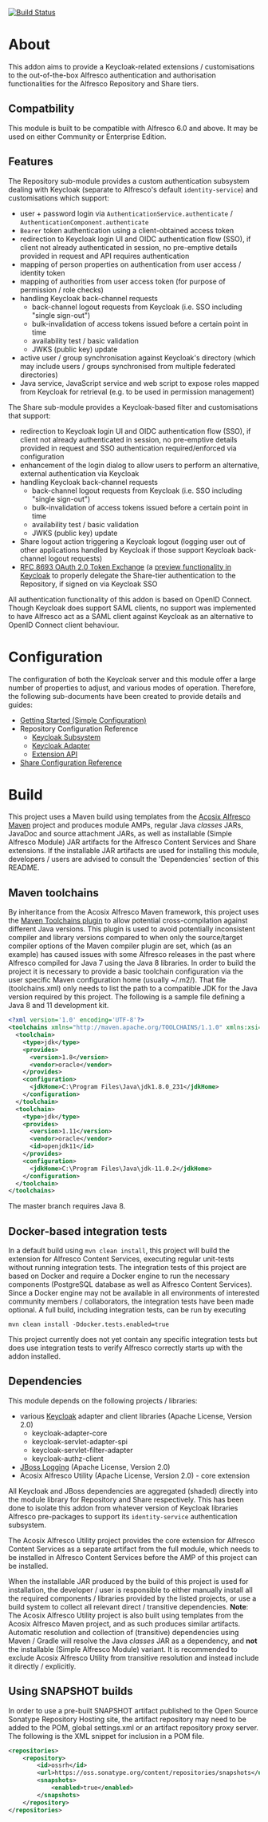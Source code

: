 [![Build Status](https://travis-ci.org/Acosix/alfresco-keycloak.svg?branch=master)](https://travis-ci.org/Acosix/alfresco-keycloak)

# About

This addon aims to provide a Keycloak-related extensions / customisations to the out-of-the-box Alfresco authentication and authorisation functionalities for the Alfresco Repository and Share tiers.

## Compatbility

This module is built to be compatible with Alfresco 6.0 and above. It may be used on either Community or Enterprise Edition.

## Features

The Repository sub-module provides a custom authentication subsystem dealing with Keycloak (separate to Alfresco's default `identity-service`) and customisations which support:

- user + password login via `AuthenticationService.authenticate` / `AuthenticationComponent.authenticate`
- `Bearer` token authentication using a client-obtained access token
- redirection to Keycloak login UI and OIDC authentication flow (SSO), if client not already authenticated in session, no pre-emptive details provided in request and API requires authentication
- mapping of person properties on authentication from user access / identity token
- mapping of authorities from user access token (for purpose of permission / role checks)
- handling Keycloak back-channel requests
    - back-channel logout requests from Keycloak (i.e. SSO including "single sign-out")
    - bulk-invalidation of access tokens issued before a certain point in time
    - availability test / basic validation
    - JWKS (public key) update
- active user / group synchronisation against Keycloak's directory (which may include users / groups synchronised from multiple federated directories)
- Java service, JavaScript service and web script to expose roles mapped from Keycloak for retrieval (e.g. to be used in permission management)

The Share sub-module provides a Keycloak-based filter and customisations that support:

- redirection to Keycloak login UI and OIDC authentication flow (SSO), if client not already authenticated in session, no pre-emptive details provided in request and SSO authentication required/enforced via configuration
- enhancement of the login dialog to allow users to perform an alternative, external authentication via Keycloak
- handling Keycloak back-channel requests
    - back-channel logout requests from Keycloak (i.e. SSO including "single sign-out")
    - bulk-invalidation of access tokens issued before a certain point in time
    - availability test / basic validation
    - JWKS (public key) update
- Share logout action triggering a Keycloak logout (logging user out of other applications handled by Keycloak if those support Keycloak back-channel logout requests)
- [RFC 8693 OAuth 2.0 Token Exchange](https://tools.ietf.org/html/rfc8693) (a [preview functionality in Keycloak](https://www.keycloak.org/docs/latest/securing_apps/#_token-exchange) to properly delegate the Share-tier authentication to the Repository, if signed on via Keycloak SSO

All authentication functionality of this addon is based on OpenID Connect. Though Keycloak does support SAML clients, no support was implemented to have Alfresco act as a SAML client against Keycloak as an alternative to OpenID Connect client behaviour.

# Configuration

The configuration of both the Keycloak server and this module offer a large number of properties to adjust, and various modes of operation. Therefore, the following sub-documents have been created to provide details and guides:

- [Getting Started (Simple Configuration)](./docs/Simple-Configuration.md)
- Repository Configuration Reference
    - [Keycloak Subsystem](./docs/Reference-Repository-Subsystem.md)
    - [Keycloak Adapter](./docs/Reference-Adapter.md)
    - [Extension API](./docs/Reference-Repository-Extension.md)
- [Share Configuration Reference](./docs/Reference-Repository.md)

# Build

This project uses a Maven build using templates from the [Acosix Alfresco Maven](https://github.com/Acosix/alfresco-maven) project and produces module AMPs, regular Java *classes* JARs, JavaDoc and source attachment JARs, as well as installable (Simple Alfresco Module) JAR artifacts for the Alfresco Content Services and Share extensions. If the installable JAR artifacts are used for installing this module, developers / users are advised to consult the 'Dependencies' section of this README.

## Maven toolchains

By inheritance from the Acosix Alfresco Maven framework, this project uses the [Maven Toolchains plugin](http://maven.apache.org/plugins/maven-toolchains-plugin/) to allow potential cross-compilation against different Java versions. This plugin is used to avoid potentially inconsistent compiler and library versions compared to when only the source/target compiler options of the Maven compiler plugin are set, which (as an example) has caused issues with some Alfresco releases in the past where Alfresco compiled for Java 7 using the Java 8 libraries.
In order to build the project it is necessary to provide a basic toolchain configuration via the user specific Maven configuration home (usually ~/.m2/). That file (toolchains.xml) only needs to list the path to a compatible JDK for the Java version required by this project. The following is a sample file defining a Java 8 and 11 development kit.

```xml
<?xml version='1.0' encoding='UTF-8'?>
<toolchains xmlns="http://maven.apache.org/TOOLCHAINS/1.1.0" xmlns:xsi="http://www.w3.org/2001/XMLSchema-instance" xsi:schemaLocation="http://maven.apache.org/TOOLCHAINS/1.1.0 http://maven.apache.org/xsd/toolchains-1.1.0.xsd">
  <toolchain>
    <type>jdk</type>
    <provides>
      <version>1.8</version>
      <vendor>oracle</vendor>
    </provides>
    <configuration>
      <jdkHome>C:\Program Files\Java\jdk1.8.0_231</jdkHome>
    </configuration>
  </toolchain>
  <toolchain>
    <type>jdk</type>
    <provides>
      <version>1.11</version>
      <vendor>oracle</vendor>
      <id>openjdk11</id>
    </provides>
    <configuration>
      <jdkHome>C:\Program Files\Java\jdk-11.0.2</jdkHome>
    </configuration>
  </toolchain>
</toolchains>
```

The master branch requires Java 8.

## Docker-based integration tests

In a default build using ```mvn clean install```, this project will build the extension for Alfresco Content Services, executing regular unit-tests without running integration tests. The integration tests of this project are based on Docker and require a Docker engine to run the necessary components (PostgreSQL database as well as Alfresco Content Services). Since a Docker engine may not be available in all environments of interested community members / collaborators, the integration tests have been made optional. A full build, including integration tests, can be run by executing

```
mvn clean install -Ddocker.tests.enabled=true
```

This project currently does not yet contain any specific integration tests but does use integration tests to verify Alfresco correctly starts up with the addon installed.

## Dependencies

This module depends on the following projects / libraries:

- various [Keycloak](https://github.com/keycloak/keycloak) adapter and client libraries (Apache License, Version 2.0)
    - keycloak-adapter-core
    - keycloak-servlet-adapter-spi
    - keycloak-servlet-filter-adapter
    - keycloak-authz-client
- [JBoss Logging](https://github.com/jboss-logging/jboss-logging) (Apache License, Version 2.0)
- Acosix Alfresco Utility (Apache License, Version 2.0) - core extension

All Keycloak and JBoss dependencies are aggregated (shaded) directly into the module library for Repository and Share respectively. This has been done to isolate this addon from whatever version of Keycloak libraries Alfresco pre-packages to support its `identity-service` authentication subsystem.

The Acosix Alfresco Utility project provides the core extension for Alfresco Content Services as a separate artifact from the full module, which needs to be installed in Alfresco Content Services before the AMP of this project can be installed.

When the installable JAR produced by the build of this project is used for installation, the developer / user is responsible to either manually install all the required components / libraries provided by the listed projects, or use a build system to collect all relevant direct / transitive dependencies.
**Note**: The Acosix Alfresco Utility project is also built using templates from the Acosix Alfresco Maven project, and as such produces similar artifacts. Automatic resolution and collection of (transitive) dependencies using Maven / Gradle will resolve the Java *classes* JAR as a dependency, and **not** the installable (Simple Alfresco Module) variant. It is recommended to exclude Acosix Alfresco Utility from transitive resolution and instead include it directly / explicitly.

## Using SNAPSHOT builds

In order to use a pre-built SNAPSHOT artifact published to the Open Source Sonatype Repository Hosting site, the artifact repository may need to be added to the POM, global settings.xml or an artifact repository proxy server. The following is the XML snippet for inclusion in a POM file.

```xml
<repositories>
    <repository>
        <id>ossrh</id>
        <url>https://oss.sonatype.org/content/repositories/snapshots</url>
        <snapshots>
            <enabled>true</enabled>
        </snapshots>
    </repository>
</repositories>
```